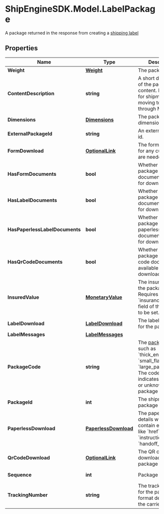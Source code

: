 # ShipEngineSDK.Model.LabelPackage
A package returned in the response from creating a [shipping label](https://www.shipengine.com/docs/labels/create-a-label/) 

## Properties

Name | Type | Description | Notes
------------ | ------------- | ------------- | -------------
**Weight** | [**Weight**](Weight.md) | The package weight | 
**ContentDescription** | **string** | A short description of the package content. Required for shipments moving to, from, and through Mexico.  | [optional] 
**Dimensions** | [**Dimensions**](Dimensions.md) | The package dimensions | [optional] 
**ExternalPackageId** | **string** | An external package id. | [optional] 
**FormDownload** | [**OptionalLink**](OptionalLink.md) | The form download for any customs that are needed | [optional] [readonly] 
**HasFormDocuments** | **bool** | Whether the package has form documents available for download | [optional] 
**HasLabelDocuments** | **bool** | Whether the package has label documents available for download | [optional] 
**HasPaperlessLabelDocuments** | **bool** | Whether the package has paperless documents available for download | [optional] 
**HasQrCodeDocuments** | **bool** | Whether the package has QR code documents available for download | [optional] 
**InsuredValue** | [**MonetaryValue**](MonetaryValue.md) | The insured value of the package.  Requires the &#x60;insurance_provider&#x60; field of the shipment to be set.  | [optional] 
**LabelDownload** | [**LabelDownload**](LabelDownload.md) | The label download for the package | [optional] [readonly] 
**LabelMessages** | [**LabelMessages**](LabelMessages.md) |  | [optional] 
**PackageCode** | **string** | The [package type](https://www.shipengine.com/docs/reference/list-carrier-packages/), such as &#x60;thick_envelope&#x60;, &#x60;small_flat_rate_box&#x60;, &#x60;large_package&#x60;, etc.  The code &#x60;package&#x60; indicates a custom or unknown package type.  | [optional] 
**PackageId** | **int** | The shipment package id | [optional] [readonly] 
**PaperlessDownload** | [**PaperlessDownload**](PaperlessDownload.md) | The paperless details which may contain elements like &#x60;href&#x60;, &#x60;instructions&#x60; and &#x60;handoff_code&#x60;. | [optional] [readonly] 
**QrCodeDownload** | [**OptionalLink**](OptionalLink.md) | The QR code download for the package | [optional] [readonly] 
**Sequence** | **int** | Package sequence | [optional] [readonly] 
**TrackingNumber** | **string** | The tracking number for the package.  The format depends on the carrier.  | [optional] [readonly] 

